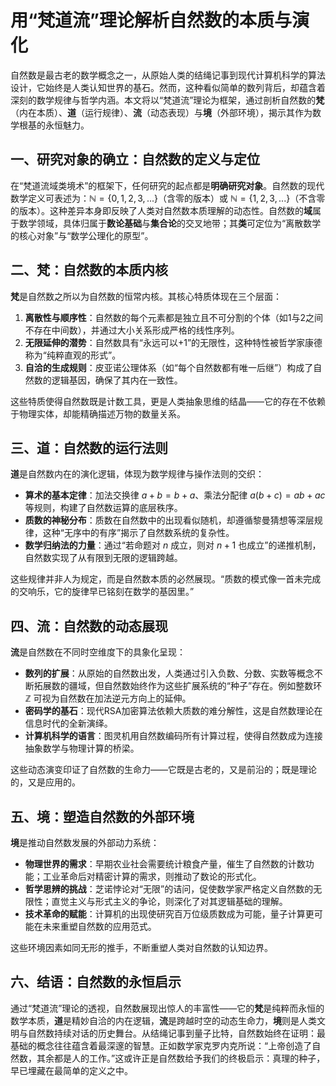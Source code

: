 # 用“梵道流”理论解析自然数的本质与演化

自然数是最古老的数学概念之一，从原始人类的结绳记事到现代计算机科学的算法设计，它始终是人类认知世界的基石。然而，这种看似简单的数列背后，却蕴含着深刻的数学规律与哲学内涵。本文将以“梵道流”理论为框架，通过剖析自然数的**梵**（内在本质）、**道**（运行规律）、**流**（动态表现）与**境**（外部环境），揭示其作为数学根基的永恒魅力。

## 一、研究对象的确立：自然数的定义与定位

在“梵道流域类境术”的框架下，任何研究的起点都是**明确研究对象**。自然数的现代数学定义可表述为：$\mathbb{N} = \{0,1,2,3,...\}$（含零的版本）或 $\mathbb{N} = \{1,2,3,...\}$（不含零的版本）。这种差异本身即反映了人类对自然数本质理解的动态性。自然数的**域**属于数学领域，具体归属于**数论基础**与**集合论**的交叉地带；其**类**可定位为“离散数学的核心对象”与“数学公理化的原型”。

## 二、梵：自然数的本质内核

**梵**是自然数之所以为自然数的恒常内核。其核心特质体现在三个层面：

1. **离散性与顺序性**：自然数的每个元素都是独立且不可分割的个体（如1与2之间不存在中间数），并通过大小关系形成严格的线性序列。
2. **无限延伸的潜势**：自然数具有“永远可以+1”的无限性，这种特性被哲学家康德称为“纯粹直观的形式”。
3. **自洽的生成规则**：皮亚诺公理体系（如“每个自然数都有唯一后继”）构成了自然数的逻辑基因，确保了其内在一致性。

这些特质使得自然数既是计数工具，更是人类抽象思维的结晶——它的存在不依赖于物理实体，却能精确描述万物的数量关系。

## 三、道：自然数的运行法则

**道**是自然数内在的演化逻辑，体现为数学规律与操作法则的交织：

- **算术的基本定律**：加法交换律 $a+b=b+a$、乘法分配律 $a(b+c)=ab+ac$ 等规则，构建了自然数运算的底层秩序。
- **质数的神秘分布**：质数在自然数中的出现看似随机，却遵循黎曼猜想等深层规律，这种“无序中的有序”揭示了自然数系统的复杂性。
- **数学归纳法的力量**：通过“若命题对 $n$ 成立，则对 $n+1$ 也成立”的递推机制，自然数实现了从有限到无限的逻辑跨越。

这些规律并非人为规定，而是自然数本质的必然展现。“质数的模式像一首未完成的交响乐，它的旋律早已铭刻在数学的基因里。”

## 四、流：自然数的动态展现

**流**是自然数在不同时空维度下的具象化呈现：

- **数列的扩展**：从原始的自然数出发，人类通过引入负数、分数、实数等概念不断拓展数的疆域，但自然数始终作为这些扩展系统的“种子”存在。例如整数环 $\mathbb{Z}$ 可视为自然数在加法逆元方向上的延伸。
- **密码学的基石**：现代RSA加密算法依赖大质数的难分解性，这是自然数理论在信息时代的全新演绎。
- **计算机科学的语言**：图灵机用自然数编码所有计算过程，使得自然数成为连接抽象数学与物理计算的桥梁。

这些动态演变印证了自然数的生命力——它既是古老的，又是前沿的；既是理论的，又是应用的。

## 五、境：塑造自然数的外部环境

**境**是推动自然数发展的外部动力系统：

- **物理世界的需求**：早期农业社会需要统计粮食产量，催生了自然数的计数功能；工业革命后对精密计算的需求，则推动了数论的形式化。
- **哲学思辨的挑战**：芝诺悖论对“无限”的诘问，促使数学家严格定义自然数的无限性；直觉主义与形式主义的争论，则深化了对其逻辑基础的理解。
- **技术革命的赋能**：计算机的出现使研究百万位级质数成为可能，量子计算更可能在未来重塑自然数的应用范式。

这些环境因素如同无形的推手，不断重塑人类对自然数的认知边界。

## 六、结语：自然数的永恒启示

通过“梵道流”理论的透视，自然数展现出惊人的丰富性——它的**梵**是纯粹而永恒的数学本质，**道**是精妙自洽的内在逻辑，**流**是跨越时空的动态生命力，**境**则是人类文明与自然数持续对话的历史舞台。从结绳记事到量子比特，自然数始终在证明：最基础的概念往往蕴含着最深邃的智慧。正如数学家克罗内克所说：“上帝创造了自然数，其余都是人的工作。”这或许正是自然数给予我们的终极启示：真理的种子，早已埋藏在最简单的定义之中。